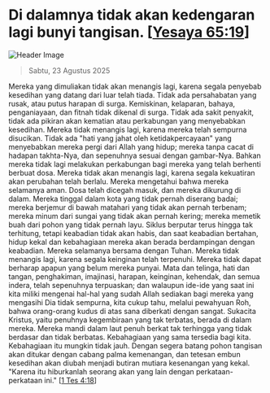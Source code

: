 
# Di dalamnya tidak akan kedengaran lagi bunyi tangisan. [[Yesaya 65:19](http://alkitab.sabda.org/?Yesaya%2065:19)]

![Header Image](https://alkitab.app/slice/sunrise.jpg)

> Sabtu, 23 Agustus 2025

Mereka yang dimuliakan tidak akan menangis lagi, karena segala penyebab kesedihan yang datang dari luar telah tiada. Tidak ada persahabatan yang rusak, atau putus harapan di surga. Kemiskinan, kelaparan, bahaya, penganiayaan, dan fitnah tidak dikenal di surga. Tidak ada sakit penyakit, tidak ada pikiran akan kematian atau perkabungan yang menyebabkan kesedihan. Mereka tidak menangis lagi, karena mereka telah sempurna disucikan. Tidak ada "hati yang jahat oleh ketidakpercayaan" yang menyebabkan mereka pergi dari Allah yang hidup; mereka tanpa cacat di hadapan takhta-Nya, dan sepenuhnya sesuai dengan gambar-Nya. Bahkan mereka tidak lagi melakukan perkabungan bagi mereka yang telah berhenti berbuat dosa. Mereka tidak akan menangis lagi, karena segala kekuatiran akan perubahan telah berlalu. Mereka mengetahui bahwa mereka selamanya aman. Dosa telah dicegah masuk, dan mereka dikurung di dalam. Mereka tinggal dalam kota yang tidak pernah diserang badai; mereka berjemur di bawah matahari yang tidak akan pernah terbenam; mereka minum dari sungai yang tidak akan pernah kering; mereka memetik buah dari pohon yang tidak pernah layu. Siklus berputar terus hingga tak terhitung, tetapi keabadian tidak akan habis, dan saat keabadian bertahan, hidup kekal dan kebahagiaan mereka akan berada berdampingan dengan keabadian. Mereka selamanya bersama dengan Tuhan. Mereka tidak menangis lagi, karena segala keinginan telah terpenuhi. Mereka tidak dapat berharap apapun yang belum mereka punyai. Mata dan telinga, hati dan tangan, penghakiman, imajinasi, harapan, keinginan, kehendak, dan semua indera, telah sepenuhnya terpuaskan; dan walaupun ide-ide yang saat ini kita miliki mengenai hal-hal yang sudah Allah sediakan bagi mereka yang mengasihi Dia tidak sempurna, kita cukup tahu, melalui pewahyuan Roh, bahwa orang-orang kudus di atas sana diberkati dengan sangat. Sukacita Kristus, yaitu penuhnya kegembiraan yang tak terbatas, berada di dalam mereka. Mereka mandi dalam laut penuh berkat tak terhingga yang tidak berdasar dan tidak berbatas. Kebahagiaan yang sama tersedia bagi kita. Kebahagiaan itu mungkin tidak jauh. Dengan segera batang pohon tangisan akan ditukar dengan cabang palma kemenangan, dan tetesan embun kesedihan akan diubah menjadi butiran mutiara kesenangan yang kekal. "Karena itu hiburkanlah seorang akan yang lain dengan perkataan-perkataan ini." [[1 Tes 4:18](http://alkitab.sabda.org/?1%20Tes%204:18)]
    